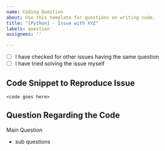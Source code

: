 ```yaml
---
name: Coding Question
about: Use this template for questions on writing code.
title: "[Python] - Issue with XYZ"
labels: question
assignees: ''

---
```


- [ ] I have checked for other issues having the same question
- [ ] I have tried solving the issue myself

## Code Snippet to Reproduce Issue
```Code
<code goes here>
```

## Question Regarding the Code
Main Question
- sub questions
